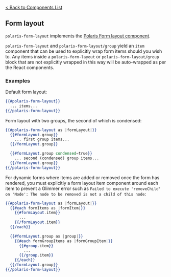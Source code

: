 [< Back to Components List](../README.md#components)

## Form layout
`polaris-form-layout` implements the [Polaris Form layout component](https://polaris.shopify.com/components/forms/form-layout).

`polaris-form-layout` and `polaris-form-layout/group` yield an `item` component that can be used to explicitly wrap form items should you wish to. Any items inside a `polaris-form-layout` or `polaris-form-layout/group` block that are not explicitly wrapped in this way will be auto-wrapped as per the React components.

### Examples

Default form layout:

```hbs
{{#polaris-form-layout}}
  ... items...
{{/polaris-form-layout}}
```

Form layout with two groups, the second of which is condensed:

```hbs
{{#polaris-form-layout as |formLayout|}}
  {{#formLayout.group}}
    ... first group items...
  {{/formLayout.group}}

  {{#formLayout.group condensed=true}}
    ... second (condensed) group items...
  {{/formLayout.group}}
{{/polaris-form-layout}}
```

For dynamic forms where items are added or removed once the form has rendered, you must explicitly a form layout item component around each item to prevent a Glimmer error such as `Failed to execute 'removeChild' on 'Node': The node to be removed is not a child of this node`:

```hbs
{{#polaris-form-layout as |formLayout|}}
  {{#each formItems as |formItem|}}
    {{#formLayout.item}}
      ...
    {{/formLayout.item}}
  {{/each}}

  {{#formLayout.group as |group|}}
    {{#each formGroupItems as |formGroupItem|}}
      {{#group.item}}
        ...
      {{/group.item}}
    {{/each}}
  {{/formLayout.group}}
{{/polaris-form-layout}}
```
